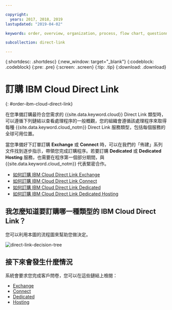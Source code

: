 ```yaml
---

copyright:
  years: 2017, 2018, 2019
lastupdated: "2019-04-02"

keywords: order, overview, organization, process, flow chart, questionnaire

subcollection: direct-link

---
```


{:shortdesc: .shortdesc}
{:new_window: target="_blank"}
{:codeblock: .codeblock}
{:pre: .pre}
{:screen: .screen}
{:tip: .tip}
{:download: .download}

# 訂購 IBM Cloud Direct Link
{: #order-ibm-cloud-direct-link}

在您準備訂購最符合您需求的 {{site.data.keyword.cloud}} Direct Link 類型時，可以遵循下列鏈結以查看處理程序的一般概觀，您的組織會遵循該處理程序來取得每種 {{site.data.keyword.cloud_notm}} Direct Link 服務類型，包括每個服務的全球可用位置。 

當您準備好下訂單訂購 **Exchange** 或 **Connect** 時，可以在我們的「佈建」系列文件找到逐步指示，帶領您完成訂購程序。若要訂購 **Dedicated** 或 **Dedicated Hosting** 服務，也需要在程序第一個部分期間，與 {{site.data.keyword.cloud_notm}} 代表緊密合作。

* [如何訂購 IBM Cloud Direct Link Exchange](/docs/infrastructure/direct-link?topic=direct-link-how-to-order-ibm-cloud-direct-link-exchange)
* [如何訂購 IBM Cloud Direct Link Connect](/docs/infrastructure/direct-link?topic=direct-link-how-to-order-ibm-cloud-direct-link-connect)
* [如何訂購 IBM Cloud Direct Link Dedicated](/docs/infrastructure/direct-link?topic=direct-link-how-to-order-ibm-cloud-direct-link-dedicated)
* [如何訂購 IBM Cloud Direct Link Dedicated Hosting](/docs/infrastructure/direct-link?topic=direct-link-how-to-order-ibm-cloud-direct-link-dedicated-hosting)

## 我怎麼知道要訂購哪一種類型的 IBM Cloud Direct Link？

您可以利用本圖的流程圖來幫助您做決定。

![direct-link-decision-tree](/images/direct-link-decision-tree.png)


## 接下來會發生什麼情況

系統會要求您完成客戶問卷，您可以在這些鏈結上檢閱：

* [Exchange](/docs/infrastructure/direct-link?topic=direct-link-ibm-cloud-direct-link-exchange-questionnaire)
* [Connect](/docs/infrastructure/direct-link?topic=direct-link-ibm-cloud-direct-link-connect-questionnaire)
* [Dedicated](/docs/infrastructure/direct-link?topic=direct-link-ibm-cloud-direct-link-dedicated-questionnaire)
* [Hosting](/docs/infrastructure/direct-link?topic=direct-link-ibm-cloud-direct-link-dedicated-hosting-questionnaire)

